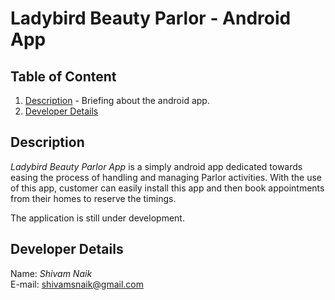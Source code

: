 # Ladybird Beauty Parlor - Android App


## Table of Content
1. [Description](#Description) - Briefing about the android app.
2. [Developer Details](#Developer-Details)


Description
---
*Ladybird Beauty Parlor App* is a simply android app dedicated towards easing the process of handling and managing Parlor activities. With the use of this app, customer can easily install this app and then book appointments from their homes to reserve the timings.

The application is still under development.

Developer Details
---
Name: *Shivam Naik*  
E-mail: <shivamsnaik@gmail.com>



